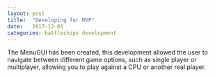 ```yaml
---
layout: post
title:  "Developing for MVP"
date:   2017-12-01
categories: battleships development
---
```

The MenuGUI has been created, this development allowed the user to navigate between different game options, such as single player or multiplayer, allowing you to play against a CPU or another real player.
